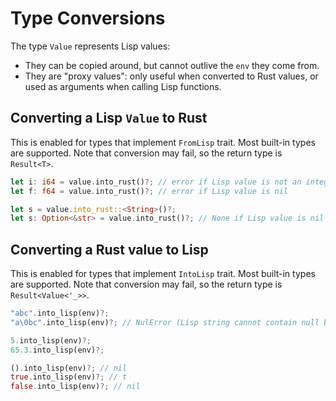 # Type Conversions

The type `Value` represents Lisp values:
- They can be copied around, but cannot outlive the `env` they come from.
- They are "proxy values": only useful when converted to Rust values, or used as arguments when calling Lisp functions.

## Converting a Lisp `Value` to Rust

This is enabled for types that implement `FromLisp` trait. Most built-in types are supported. Note that conversion may fail, so the return type is `Result<T>`.

```rust
let i: i64 = value.into_rust()?; // error if Lisp value is not an integer
let f: f64 = value.into_rust()?; // error if Lisp value is nil

let s = value.into_rust::<String>()?;
let s: Option<&str> = value.into_rust()?; // None if Lisp value is nil
```

## Converting a Rust value to Lisp

This is enabled for types that implement `IntoLisp` trait. Most built-in types are supported. Note that conversion may fail, so the return type is `Result<Value<'_>>`.

```rust
"abc".into_lisp(env)?;
"a\0bc".into_lisp(env)?; // NulError (Lisp string cannot contain null byte)

5.into_lisp(env)?;
65.3.into_lisp(env)?;

().into_lisp(env)?; // nil
true.into_lisp(env)?; // t
false.into_lisp(env)?; // nil
```
